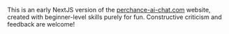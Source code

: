 This is an early NextJS version of the [perchance-ai-chat.com](https://perchance-ai-chat.com/) website, created with beginner-level skills purely for fun. Constructive criticism and feedback are welcome!
